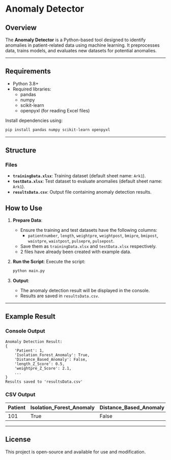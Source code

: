 # Anomaly Detector

## Overview
The **Anomaly Detector** is a Python-based tool designed to identify anomalies in patient-related data using machine learning. It preprocesses data, trains models, and evaluates new datasets for potential anomalies.

---

## Requirements

- Python 3.8+
- Required libraries:
  - pandas
  - numpy
  - scikit-learn
  - openpyxl (for reading Excel files)

Install dependencies using:
```bash
pip install pandas numpy scikit-learn openpyxl
```

---

## Structure

### Files
- **`trainingData.xlsx`**: Training dataset (default sheet name: `Ark1`).
- **`testData.xlsx`**: Test dataset to evaluate anomalies (default sheet name: `Ark1`).
- **`resultsData.csv`**: Output file containing anomaly detection results.


## How to Use

1. **Prepare Data**:
   - Ensure the training and test datasets have the following columns:
     - `patientnumber`, `length`, `weightpre`, `weightpost`, `bmipre`, `bmipost`, `waistpre`, `waistpost`, `pulsepre`, `pulsepost`.
   - Save them as `trainingData.xlsx` and `testData.xlsx` respectively.
   - 2 files have already been created with example data.

2. **Run the Script**:
   Execute the script:
   ```bash
   python main.py
   ```

3. **Output**:
   - The anomaly detection result will be displayed in the console.
   - Results are saved in `resultsData.csv`.

---

## Example Result

### Console Output
```plaintext
Anomaly Detection Result:
{
    'Patient': 1,
    'Isolation_Forest_Anomaly': True,
    'Distance_Based_Anomaly': False,
    'length_Z_Score': 0.5,
    'weightpre_Z_Score': 2.1,
    ...
}
Results saved to 'resultsData.csv'
```

### CSV Output
| Patient | Isolation_Forest_Anomaly | Distance_Based_Anomaly | length_Z_Score | weightpre_Z_Score | ... |
|---------|---------------------------|------------------------|----------------|-------------------|-----|
| 101     | True                      | False                 | 0.5            | 2.1               | ... |

---


## License
This project is open-source and available for use and modification.

